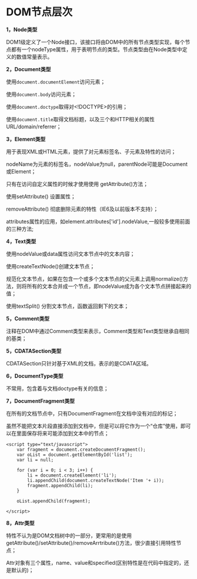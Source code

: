 # DOM节点层次 #

**1，Node类型**

DOM1级定义了一个Node接口，该接口将由DOM中的所有节点类型实现，每个节点都有一个nodeType属性，用于表明节点的类型。节点类型由在Node类型中定义的数值常量表示。

**2，Document类型**

使用`document.documentElement`访问<html>元素；

使用`document.body`访问<body>元素；

使用`document.doctype`取得对<!DOCTYPE>的引用；

使用`document.title`取得文档标题，以及三个和HTTP相关的属性 URL/domain/referrer；

**3，Element类型**

用于表现XML或HTML元素，提供了对元素标签名、子元素及特性的访问；

nodeName为元素的标签名，nodeValue为null，parentNode可能是Document或Element；

只有在访问自定义属性的时候才使用使用 getAttribute()方法；

使用setAttribute() 设置属性；

removeAttribute() 彻底删除元素的特性（IE6及以前版本不支持）；

attributes属性的应用，如element.attributes['id'].nodeValue,一般较多使用前面的三种方法;

**4，Text类型**

使用nodeValue或data属性访问文本节点中的文本内容；

使用createTextNode()创建文本节点；

规范化文本节点，如果在包含一个或多个文本节点的父元素上调用normalize()方法，则将所有的文本合并成一个节点，即nodeValue成为各个文本节点拼接起来的值；

使用textSplit() 分割文本节点，函数返回剩下的文本；

**5，Comment类型**

注释在DOM中通过Comment类型来表示，Comment类型和Text类型继承自相同的基类；

**5，CDATASection类型**

CDATASection只针对基于XML的文档，表示的是CDATA区域。

**6，DocumentType类型**

不常用，包含着与文档doctype有关的信息；

**7，DocumentFragment类型**

在所有的文档节点中，只有DocumentFragment在文档中没有对应的标记；

虽然不能把文本片段直接添加到文档中，但是可以将它作为一个“仓库”使用，即可以在里面保存将来可能添加到文本中的节点；

	<script type="text/javascript">
		var fragment = document.createDocumentFragment();
		var oList = document.getElementById('list');
		var li = null;

		for (var i = 0; i < 3; i++) {
			li = document.createElement('li');
			li.appendChild(document.createTextNode('Item '+ i));
			fragment.appendChild(li);
		}

		oList.appendChild(fragment);

	</script>


**8，Attr类型**

特性不认为是DOM文档树中的一部分，更常用的是使用 getAttribute()/setAttribute()/removeArrtribute()方法，很少直接引用特性节点；

Attr对象有三个属性，name、value和specified(区别特性是在代码中指定的，还是默认的)；




